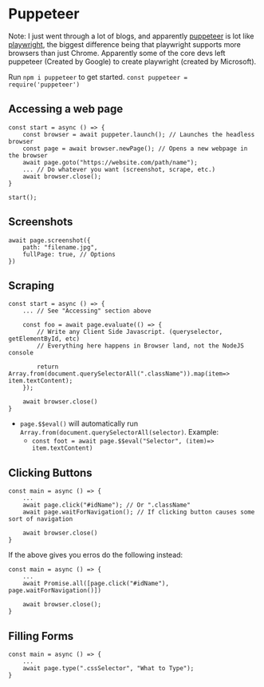 # Puppeteer

Note: I just went through a lot of blogs, and apparently [puppeteer](https://pptr.dev/) is lot like [playwright](https://playwright.dev/), the biggest difference being that playwright supports more browsers than just Chrome. Apparently some of the core devs left puppeteer (Created by Google) to create playwright (created by Microsoft).

Run `npm i puppeteer` to get started.
`const puppeteer = require('puppeteer')`

## Accessing a web page

```
const start = async () => {
    const browser = await puppeter.launch(); // Launches the headless browser
    const page = await browser.newPage(); // Opens a new webpage in the browser
    await page.goto("https://website.com/path/name");
    ... // Do whatever you want (screenshot, scrape, etc.)
    await browser.close();
}

start();
```

## Screenshots

```
await page.screenshot({
    path: "filename.jpg",
    fullPage: true, // Options
})
```

## Scraping

```
const start = async () => {
    ... // See "Accessing" section above

    const foo = await page.evaluate(() => {
        // Write any Client Side Javascript. (queryselector, getElementById, etc)
        // Everything here happens in Browser land, not the NodeJS console

        return Array.from(document.querySelectorAll(".className")).map(item=> item.textContent);
    });

    await browser.close()
}
```

- `page.$$eval()` will automatically run `Array.from(document.querySelectorAll(selector)`. Example:
  - `const foot = await page.$$eval("Selector", (item)=> item.textContent)`

## Clicking Buttons

```
const main = async () => {
    ...
    await page.click("#idName"); // Or ".className"
    await page.waitForNavigation(); // If clicking button causes some sort of navigation

    await browser.close()
}
```

If the above gives you erros do the following instead:

```
const main = async () => {
    ...
    await Promise.all([page.click("#idName"), page.waitForNavigation()])

    await browser.close();
}
```

## Filling Forms

```
const main = async () => {
    ...
    await page.type(".cssSelector", "What to Type");
}
```
